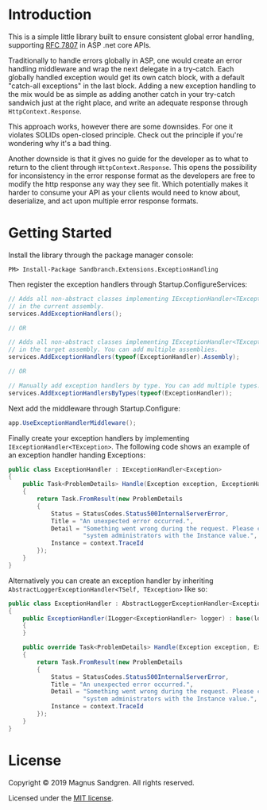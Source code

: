 # Introduction 
This is a simple little library built to ensure consistent global error handling, supporting [RFC 7807](https://tools.ietf.org/html/rfc7807) in ASP .net core APIs.

Traditionally to handle errors globally in ASP, one would create an error handling middleware and wrap the next delegate in a try-catch. Each globally handled exception would get its own catch block, with a default "catch-all exceptions" in the last block. Adding a new exception handling to the mix would be as simple as adding another catch in your try-catch sandwich just at the right place, and write an adequate response through `HttpContext.Response`. 

This approach works, however there are some downsides. For one it violates SOLIDs open-closed principle. Check out the principle if you're wondering why it's a bad thing. 

Another downside is that it gives no guide for the developer as to what to return to the client through `HttpContext.Response`. This opens the possibility for inconsistency in the error response format as the developers are free to modify the http response any way they see fit. Which potentially makes it harder to consume your API as your clients would need to know about, deserialize, and act upon multiple error response formats.

# Getting Started
Install the library through the package manager console:
```
PM> Install-Package Sandbranch.Extensions.ExceptionHandling
```

Then register the exception handlers through Startup.ConfigureServices:
```csharp
// Adds all non-abstract classes implementing IExceptionHandler<TException>
// in the current assembly.
services.AddExceptionHandlers();

// OR

// Adds all non-abstract classes implementing IExceptionHandler<TException>
// in the target assembly. You can add multiple assemblies. 
services.AddExceptionHandlers(typeof(ExceptionHandler).Assembly);

// OR

// Manually add exception handlers by type. You can add multiple types.
services.AddExceptionHandlersByTypes(typeof(ExceptionHandler));
```

Next add the middleware through Startup.Configure:
```csharp
app.UseExceptionHandlerMiddleware();
```

Finally create your exception handlers by implementing `IExceptionHandler<TException>`. The following code shows an example of an exception handler handing Exceptions:
```csharp
public class ExceptionHandler : IExceptionHandler<Exception>
{
    public Task<ProblemDetails> Handle(Exception exception, ExceptionHandlerContext context)
    {
        return Task.FromResult(new ProblemDetails
        {
            Status = StatusCodes.Status500InternalServerError,
            Title = "An unexpected error occurred.",
            Detail = "Something went wrong during the request. Please contact " +
                     "system administrators with the Instance value.",
            Instance = context.TraceId
        });
    }
}
```

Alternatively you can create an exception handler by inheriting `AbstractLoggerExceptionHandler<TSelf, TException>` like so:

```csharp
public class ExceptionHandler : AbstractLoggerExceptionHandler<ExceptionHandler, Exception>
{
    public ExceptionHandler(ILogger<ExceptionHandler> logger) : base(logger)
    {
    }

    public override Task<ProblemDetails> Handle(Exception exception, ExceptionHandlerContext context)
    {
        return Task.FromResult(new ProblemDetails
        {
            Status = StatusCodes.Status500InternalServerError,
            Title = "An unexpected error occurred.",
            Detail = "Something went wrong during the request. Please contact " +
                     "system administrators with the Instance value.",
            Instance = context.TraceId
        });
    }
}
```

# License
Copyright © 2019 Magnus Sandgren. All rights reserved.

Licensed under the [MIT license](LICENSE.txt).
